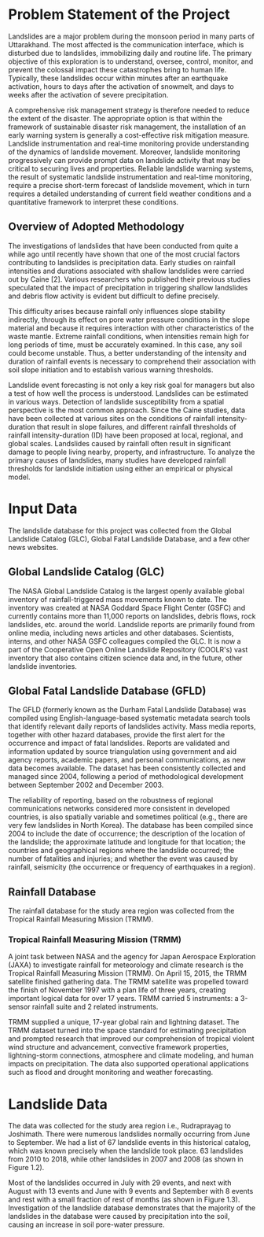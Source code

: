 # Problem Statement of the Project

Landslides are a major problem during the monsoon period in many parts of Uttarakhand. The most affected is the communication interface, which is disturbed due to landslides, immobilizing daily and routine life. 
The primary objective of this exploration is to understand, oversee, control, monitor, and prevent the colossal impact these catastrophes bring to human life. Typically, these landslides occur within minutes after
an earthquake activation, hours to days after the activation of snowmelt, and days to weeks after the activation of severe precipitation.

A comprehensive risk management strategy is therefore needed to reduce the extent of the disaster. The appropriate option is that within the framework of sustainable disaster risk management, the installation of an 
early warning system is generally a cost-effective risk mitigation measure. Landslide instrumentation and real-time monitoring provide understanding of the dynamics of landslide movement. Moreover, landslide monitoring 
progressively can provide prompt data on landslide activity that may be critical to securing lives and properties. Reliable landslide warning systems, the result of systematic landslide instrumentation and real-time
monitoring, require a precise short-term forecast of landslide movement, which in turn requires a detailed understanding of current field weather conditions and a quantitative framework to interpret these conditions.



## Overview of Adopted Methodology

The investigations of landslides that have been conducted from quite a while ago until recently have shown that one of the most crucial factors contributing to landslides is precipitation data.
Early studies on rainfall intensities and durations associated with shallow landslides were carried out by Caine [2]. Various researchers who published their previous studies speculated that the impact of 
precipitation in triggering shallow landslides and debris flow activity is evident but difficult to define precisely.

This difficulty arises because rainfall only influences slope stability indirectly, through its effect on pore water pressure conditions in the slope material and because it requires interaction with other characteristics
of the waste mantle. Extreme rainfall conditions, when intensities remain high for long periods of time, must be accurately examined. In this case, any soil could become unstable. Thus, a better understanding of the 
intensity and duration of rainfall events is necessary to comprehend their association with soil slope initiation and to establish various warning thresholds.

Landslide event forecasting is not only a key risk goal for managers but also a test of how well the process is understood. Landslides can be estimated in various ways.
Detection of landslide susceptibility from a spatial perspective is the most common approach. Since the Caine studies, data have been collected at various sites on the conditions of rainfall intensity-duration that result 
in slope failures, and different rainfall thresholds of rainfall intensity-duration (ID) have been proposed at local, regional, and global scales. Landslides caused by rainfall often result in significant damage to people 
living nearby, property, and infrastructure. To analyze the primary causes of landslides, many studies have developed rainfall thresholds for landslide initiation using either an empirical or physical model.


# Input Data

The landslide database for this project was collected from the Global Landslide Catalog (GLC), Global Fatal Landslide Database, and a few other news websites.

## Global Landslide Catalog (GLC)

The NASA Global Landslide Catalog is the largest openly available global inventory of rainfall-triggered mass movements known to date. The inventory was created at NASA Goddard Space Flight Center (GSFC) and currently contains more than 11,000 reports on landslides, debris flows, rock landslides, etc. around the world. Landslide reports are primarily found from online media, including news articles and other databases. Scientists, interns, and other NASA GSFC colleagues compiled the GLC. It is now a part of the Cooperative Open Online Landslide Repository (COOLR's) vast inventory that also contains citizen science data and, in the future, other landslide inventories.

## Global Fatal Landslide Database (GFLD)

The GFLD (formerly known as the Durham Fatal Landslide Database) was compiled using English-language-based systematic metadata search tools that identify relevant daily reports of landslides activity. Mass media reports, together with other hazard databases, provide the first alert for the occurrence and impact of fatal landslides. Reports are validated and information updated by source triangulation using government and aid agency reports, academic papers, and personal communications, as new data becomes available. The dataset has been consistently collected and managed since 2004, following a period of methodological development between September 2002 and December 2003.

The reliability of reporting, based on the robustness of regional communications networks considered more consistent in developed countries, is also spatially variable and sometimes political (e.g., there are very few landslides in North Korea). The database has been compiled since 2004 to include the date of occurrence; the description of the location of the landslide; the approximate latitude and longitude for that location; the countries and geographical regions where the landslide occurred; the number of fatalities and injuries; and whether the event was caused by rainfall, seismicity (the occurrence or frequency of earthquakes in a region).

## Rainfall Database

The rainfall database for the study area region was collected from the Tropical Rainfall Measuring Mission (TRMM).

### Tropical Rainfall Measuring Mission (TRMM)

A joint task between NASA and the agency for Japan Aerospace Exploration (JAXA) to investigate rainfall for meteorology and climate research is the Tropical Rainfall Measuring Mission (TRMM). On April 15, 2015, the TRMM satellite finished gathering data. The TRMM satellite was propelled toward the finish of November 1997 with a plan life of three years, creating important logical data for over 17 years. TRMM carried 5 instruments: a 3-sensor rainfall suite and 2 related instruments.

TRMM supplied a unique, 17-year global rain and lightning dataset. The TRMM dataset turned into the space standard for estimating precipitation and prompted research that improved our comprehension of tropical violent wind structure and advancement, convective framework properties, lightning-storm connections, atmosphere and climate modeling, and human impacts on precipitation. The data also supported operational applications such as flood and drought monitoring and weather forecasting.

# Landslide Data

The data was collected for the study area region i.e., Rudraprayag to Joshimath. There were numerous landslides normally occurring from June to September. We had a list of 67 landslide events in this historical catalog, which was known precisely when the landslide took place. 63 landslides from 2010 to 2018, while other landslides in 2007 and 2008 (as shown in Figure 1.2).

Most of the landslides occurred in July with 29 events, and next with August with 13 events and June with 9 events and September with 8 events and rest with a small fraction of rest of months (as shown in Figure 1.3). Investigation of the landslide database demonstrates that the majority of the landslides in the database were caused by precipitation into the soil, causing an increase in soil pore-water pressure.
